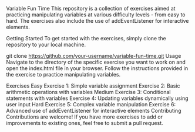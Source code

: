Variable Fun Time
This repository is a collection of exercises aimed at practicing manipulating variables at various difficulty levels - from easy to hard. The exercises also include the use of addEventListener for interactive elements.

Getting Started
To get started with the exercises, simply clone the repository to your local machine.

git clone https://github.com/your-username/variable-fun-time.git
Usage
Navigate to the directory of the specific exercise you want to work on and open the index.html file in your browser. Follow the instructions provided in the exercise to practice manipulating variables.

Exercises
Easy
Exercise 1: Simple variable assignment
Exercise 2: Basic arithmetic operations with variables
Medium
Exercise 3: Conditional statements with variables
Exercise 4: Updating variables dynamically using user input
Hard
Exercise 5: Complex variable manipulation
Exercise 6: Advanced use of addEventListener for interactive elements
Contributing
Contributions are welcome! If you have more exercises to add or improvements to existing ones, feel free to submit a pull request.
